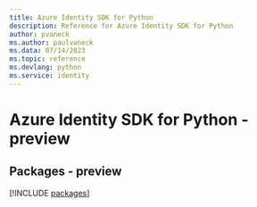 ```yaml
---
title: Azure Identity SDK for Python
description: Reference for Azure Identity SDK for Python
author: pvaneck
ms.author: paulvaneck
ms.data: 07/14/2023
ms.topic: reference
ms.devlang: python
ms.service: identity
---
```

# Azure Identity SDK for Python - preview
## Packages - preview
[!INCLUDE [packages](identity-index.md)]